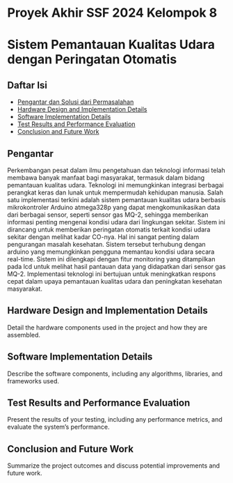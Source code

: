 # Proyek Akhir SSF 2024 Kelompok 8
# Sistem Pemantauan Kualitas Udara dengan Peringatan Otomatis

## Daftar Isi
- [Pengantar dan Solusi dari Permasalahan](#pengantar)
- [Hardware Design and Implementation Details](#hardware-design-and-implementation-details)
- [Software Implementation Details](#software-implementation-details)
- [Test Results and Performance Evaluation](#test-results-and-performance-evaluation)
- [Conclusion and Future Work](#conclusion-and-future-work)

## Pengantar
Perkembangan pesat dalam ilmu pengetahuan dan teknologi informasi telah membawa banyak manfaat bagi masyarakat, termasuk dalam bidang pemantauan kualitas udara. Teknologi ini memungkinkan integrasi berbagai perangkat keras dan lunak untuk mempermudah kehidupan manusia. Salah satu implementasi terkini adalah sistem pemantauan kualitas udara berbasis mikrokontroler Arduino atmega328p yang dapat mengkomunikasikan data dari berbagai sensor, seperti sensor gas MQ-2, sehingga memberikan informasi penting mengenai kondisi udara dari lingkungan sekitar.
Sistem ini dirancang untuk memberikan peringatan otomatis terkait kondisi udara sekitar dengan melihat kadar CO-nya. Hal ini sangat penting dalam pengurangan masalah kesehatan. Sistem tersebut terhubung dengan arduino yang memungkinkan pengguna memantau kondisi udara secara real-time. Sistem ini dilengkapi dengan fitur monitoring yang ditampilkan pada lcd untuk melihat hasil pantauan data yang didapatkan dari sensor gas MQ-2. Implementasi teknologi ini bertujuan untuk meningkatkan respons cepat dalam upaya pemantauan kualitas udara dan peningkatan kesehatan masyarakat.


## Hardware Design and Implementation Details
Detail the hardware components used in the project and how they are assembled.

## Software Implementation Details
Describe the software components, including any algorithms, libraries, and frameworks used.

## Test Results and Performance Evaluation
Present the results of your testing, including any performance metrics, and evaluate the system’s performance.

## Conclusion and Future Work
Summarize the project outcomes and discuss potential improvements and future work.
